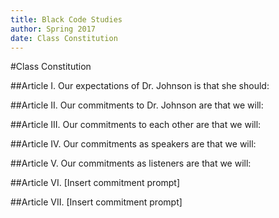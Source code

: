 ```yaml
--- 
title: Black Code Studies
author: Spring 2017
date: Class Constitution
--- 
```


#Class Constitution

##Article I.	Our expectations of Dr. Johnson is that she should:

##Article II.	Our commitments to Dr. Johnson are that we will:


##Article III.	Our commitments to each other are that we will:

##Article IV.	Our commitments as speakers are that we will:

##Article V.	Our commitments as listeners are that we will:

##Article VI. 	[Insert commitment prompt]
 
##Article VII.	[Insert commitment prompt]

